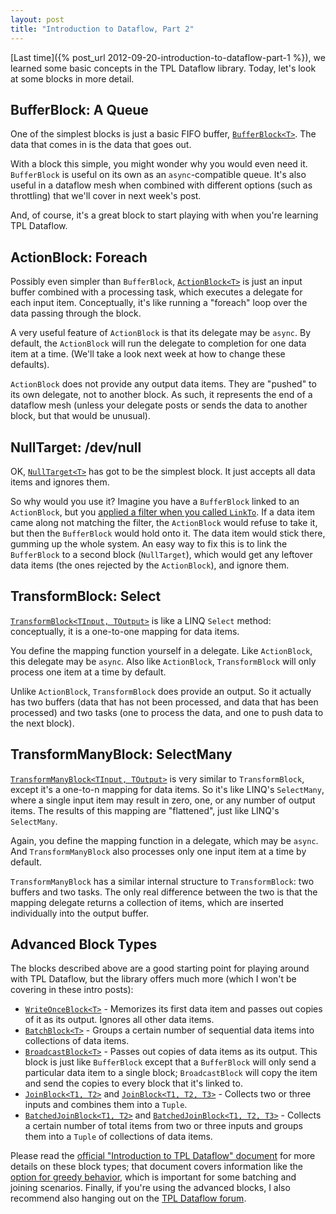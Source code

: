 ```yaml
---
layout: post
title: "Introduction to Dataflow, Part 2"
---
```

[Last time]({% post_url 2012-09-20-introduction-to-dataflow-part-1 %}), we learned some basic concepts in the TPL Dataflow library. Today, let's look at some blocks in more detail.

## BufferBlock: A Queue

One of the simplest blocks is just a basic FIFO buffer, [`BufferBlock<T>`](http://msdn.microsoft.com/en-us/library/hh160414.aspx). The data that comes in is the data that goes out.

With a block this simple, you might wonder why you would even need it. `BufferBlock` is useful on its own as an `async`-compatible queue. It's also useful in a dataflow mesh when combined with different options (such as throttling) that we'll cover in next week's post.

And, of course, it's a great block to start playing with when you're learning TPL Dataflow.

## ActionBlock: Foreach

Possibly even simpler than `BufferBlock`, [`ActionBlock<T>`](http://msdn.microsoft.com/en-us/library/hh194684.aspx) is just an input buffer combined with a processing task, which executes a delegate for each input item. Conceptually, it's like running a "foreach" loop over the data passing through the block.

A very useful feature of `ActionBlock` is that its delegate may be `async`. By default, the `ActionBlock` will run the delegate to completion for one data item at a time. (We'll take a look next week at how to change these defaults).

`ActionBlock` does not provide any output data items. They are "pushed" to its own delegate, not to another block. As such, it represents the end of a dataflow mesh (unless your delegate posts or sends the data to another block, but that would be unusual).

## NullTarget: /dev/null

OK, [`NullTarget<T>`](http://msdn.microsoft.com/en-us/library/hh462765.aspx) has got to be the simplest block. It just accepts all data items and ignores them.

So why would you use it? Imagine you have a `BufferBlock` linked to an `ActionBlock`, but you [applied a filter when you called `LinkTo`](http://msdn.microsoft.com/en-us/library/hh160311.aspx). If a data item came along not matching the filter, the `ActionBlock` would refuse to take it, but then the `BufferBlock` would hold onto it. The data item would stick there, gumming up the whole system. An easy way to fix this is to link the `BufferBlock` to a second block (`NullTarget`), which would get any leftover data items (the ones rejected by the `ActionBlock`), and ignore them.

## TransformBlock: Select

[`TransformBlock<TInput, TOutput>`](http://msdn.microsoft.com/en-us/library/hh194782.aspx) is like a LINQ `Select` method: conceptually, it is a one-to-one mapping for data items.

You define the mapping function yourself in a delegate. Like `ActionBlock`, this delegate may be `async`. Also like `ActionBlock`, `TransformBlock` will only process one item at a time by default.

Unlike `ActionBlock`, `TransformBlock` does provide an output. So it actually has two buffers (data that has not been processed, and data that has been processed) and two tasks (one to process the data, and one to push data to the next block).

## TransformManyBlock: SelectMany

[`TransformManyBlock<TInput, TOutput>`](http://msdn.microsoft.com/en-us/library/hh194784.aspx) is very similar to `TransformBlock`, except it's a one-to-n mapping for data items. So it's like LINQ's `SelectMany`, where a single input item may result in zero, one, or any number of output items. The results of this mapping are "flattened", just like LINQ's `SelectMany`.

Again, you define the mapping function in a delegate, which may be `async`. And `TransformManyBlock` also processes only one input item at a time by default.

`TransformManyBlock` has a similar internal structure to `TransformBlock`: two buffers and two tasks. The only real difference between the two is that the mapping delegate returns a collection of items, which are inserted individually into the output buffer.

## Advanced Block Types

The blocks described above are a good starting point for playing around with TPL Dataflow, but the library offers much more (which I won't be covering in these intro posts):

- [`WriteOnceBlock<T>`](http://msdn.microsoft.com/en-us/library/hh194820.aspx) - Memorizes its first data item and passes out copies of it as its output. Ignores all other data items.
- [`BatchBlock<T>`](http://msdn.microsoft.com/en-us/library/hh194745.aspx) - Groups a certain number of sequential data items into collections of data items.
- [`BroadcastBlock<T>`](http://msdn.microsoft.com/en-us/library/hh160447.aspx) - Passes out copies of data items as its output. This block is just like `BufferBlock` except that a `BufferBlock` will only send a particular data item to a single block; `BroadcastBlock` will copy the item and send the copies to every block that it's linked to.
- [`JoinBlock<T1, T2>`](http://msdn.microsoft.com/en-us/library/hh194869.aspx) and [`JoinBlock<T1, T2, T3>`](http://msdn.microsoft.com/en-us/library/hh160286.aspx) - Collects two or three inputs and combines them into a `Tuple`.
- [`BatchedJoinBlock<T1, T2>`](http://msdn.microsoft.com/en-us/library/hh194683.aspx) and [`BatchedJoinBlock<T1, T2, T3>`](http://msdn.microsoft.com/en-us/library/hh160326.aspx) - Collects a certain number of total items from two or three inputs and groups them into a `Tuple` of collections of data items.

Please read the [official "Introduction to TPL Dataflow" document](http://www.microsoft.com/en-us/download/details.aspx?id=14782) for more details on these block types; that document covers information like the [option for greedy behavior](http://msdn.microsoft.com/en-us/library/system.threading.tasks.dataflow.groupingdataflowblockoptions.greedy.aspx), which is important for some batching and joining scenarios. Finally, if you're using the advanced blocks, I also recommend also hanging out on the [TPL Dataflow forum](http://social.msdn.microsoft.com/Forums/en/tpldataflow/threads).


